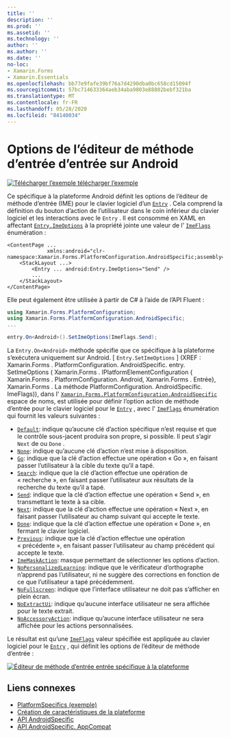 ```yaml
---
title: ''
description: ''
ms.prod: ''
ms.assetid: ''
ms.technology: ''
author: ''
ms.author: ''
ms.date: ''
no-loc:
- Xamarin.Forms
- Xamarin.Essentials
ms.openlocfilehash: bb77e9fafe39bf76a7d4290dba0bc658cd15094f
ms.sourcegitcommit: 57bc714633364aeb34aba9803e88802bebf321ba
ms.translationtype: MT
ms.contentlocale: fr-FR
ms.lasthandoff: 05/28/2020
ms.locfileid: "84140034"
---
```

# <a name="entry-input-method-editor-options-on-android"></a>Options de l’éditeur de méthode d’entrée d’entrée sur Android

[![Télécharger ](~/media/shared/download.png) l’exemple télécharger l’exemple](https://docs.microsoft.com/samples/xamarin/xamarin-forms-samples/userinterface-platformspecifics)

Ce spécifique à la plateforme Android définit les options de l’éditeur de méthode d’entrée (IME) pour le clavier logiciel d’un [`Entry`](xref:Xamarin.Forms.Entry) . Cela comprend la définition du bouton d’action de l’utilisateur dans le coin inférieur du clavier logiciel et les interactions avec le `Entry` . Il est consommé en XAML en affectant [`Entry.ImeOptions`](xref:Xamarin.Forms.PlatformConfiguration.AndroidSpecific.Entry.ImeOptionsProperty) à la propriété jointe une valeur de l' [`ImeFlags`](xref:Xamarin.Forms.PlatformConfiguration.AndroidSpecific.ImeFlags) énumération :

```xaml
<ContentPage ...
             xmlns:android="clr-namespace:Xamarin.Forms.PlatformConfiguration.AndroidSpecific;assembly=Xamarin.Forms.Core">
    <StackLayout ...>
        <Entry ... android:Entry.ImeOptions="Send" />
        ...
    </StackLayout>
</ContentPage>
```

Elle peut également être utilisée à partir de C# à l’aide de l’API Fluent :

```csharp
using Xamarin.Forms.PlatformConfiguration;
using Xamarin.Forms.PlatformConfiguration.AndroidSpecific;
...

entry.On<Android>().SetImeOptions(ImeFlags.Send);
```

La `Entry.On<Android>` méthode spécifie que ce spécifique à la plateforme s’exécutera uniquement sur Android. [ `Entry.SetImeOptions` ] (XREF : Xamarin.Forms . PlatformConfiguration. AndroidSpecific. entry. SetImeOptions ( Xamarin.Forms . IPlatformElementConfiguration { Xamarin.Forms . PlatformConfiguration. Android, Xamarin.Forms . Entrée}, Xamarin.Forms . La méthode PlatformConfiguration. AndroidSpecific. ImeFlags)), dans l' [`Xamarin.Forms.PlatformConfiguration.AndroidSpecific`](xref:Xamarin.Forms.PlatformConfiguration.AndroidSpecific) espace de noms, est utilisée pour définir l’option action de méthode d’entrée pour le clavier logiciel pour le [`Entry`](xref:Xamarin.Forms.Entry) , avec l' [`ImeFlags`](xref:Xamarin.Forms.PlatformConfiguration.AndroidSpecific.ImeFlags) énumération qui fournit les valeurs suivantes :

- [`Default`](xref:Xamarin.Forms.PlatformConfiguration.AndroidSpecific.ImeFlags.Default): indique qu’aucune clé d’action spécifique n’est requise et que le contrôle sous-jacent produira son propre, si possible. Il peut s’agir `Next` de ou `Done` .
- [`None`](xref:Xamarin.Forms.PlatformConfiguration.AndroidSpecific.ImeFlags.None): indique qu’aucune clé d’action n’est mise à disposition.
- [`Go`](xref:Xamarin.Forms.PlatformConfiguration.AndroidSpecific.ImeFlags.Go): indique que la clé d’action effectue une opération « Go », en faisant passer l’utilisateur à la cible du texte qu’il a tapé.
- [`Search`](xref:Xamarin.Forms.PlatformConfiguration.AndroidSpecific.ImeFlags.Search): indique que la clé d’action effectue une opération de « recherche », en faisant passer l’utilisateur aux résultats de la recherche du texte qu’il a tapé.
- [`Send`](xref:Xamarin.Forms.PlatformConfiguration.AndroidSpecific.ImeFlags.Send): indique que la clé d’action effectue une opération « Send », en transmettant le texte à sa cible.
- [`Next`](xref:Xamarin.Forms.PlatformConfiguration.AndroidSpecific.ImeFlags.Next): indique que la clé d’action effectue une opération « Next », en faisant passer l’utilisateur au champ suivant qui accepte le texte.
- [`Done`](xref:Xamarin.Forms.PlatformConfiguration.AndroidSpecific.ImeFlags.Done): indique que la clé d’action effectue une opération « Done », en fermant le clavier logiciel.
- [`Previous`](xref:Xamarin.Forms.PlatformConfiguration.AndroidSpecific.ImeFlags.Previous): indique que la clé d’action effectue une opération « précédente », en faisant passer l’utilisateur au champ précédent qui accepte le texte.
- [`ImeMaskAction`](xref:Xamarin.Forms.PlatformConfiguration.AndroidSpecific.ImeFlags.ImeMaskAction): masque permettant de sélectionner les options d’action.
- [`NoPersonalizedLearning`](xref:Xamarin.Forms.PlatformConfiguration.AndroidSpecific.ImeFlags.NoPersonalizedLearning): indique que le vérificateur d’orthographe n’apprend pas l’utilisateur, ni ne suggère des corrections en fonction de ce que l’utilisateur a tapé précédemment.
- [`NoFullscreen`](xref:Xamarin.Forms.PlatformConfiguration.AndroidSpecific.ImeFlags.NoFullscreen): indique que l’interface utilisateur ne doit pas s’afficher en plein écran.
- [`NoExtractUi`](xref:Xamarin.Forms.PlatformConfiguration.AndroidSpecific.ImeFlags.NoExtractUi): indique qu’aucune interface utilisateur ne sera affichée pour le texte extrait.
- [`NoAccessoryAction`](xref:Xamarin.Forms.PlatformConfiguration.AndroidSpecific.ImeFlags.NoAccessoryAction): indique qu’aucune interface utilisateur ne sera affichée pour les actions personnalisées.

Le résultat est qu’une [`ImeFlags`](xref:Xamarin.Forms.PlatformConfiguration.AndroidSpecific.ImeFlags) valeur spécifiée est appliquée au clavier logiciel pour le [`Entry`](xref:Xamarin.Forms.Entry) , qui définit les options de l’éditeur de méthode d’entrée :

[![Éditeur de méthode d’entrée entrée spécifique à la plateforme](entry-ime-options-images/entry-imeoptions.png "Éditeur de méthode d’entrée entrée spécifique à la plateforme")](entry-ime-options-images/entry-imeoptions-large.png#lightbox "Éditeur de méthode d’entrée entrée spécifique à la plateforme")

## <a name="related-links"></a>Liens connexes

- [PlatformSpecifics (exemple)](https://docs.microsoft.com/samples/xamarin/xamarin-forms-samples/userinterface-platformspecifics)
- [Création de caractéristiques de la plateforme](~/xamarin-forms/platform/platform-specifics/index.md#creating-platform-specifics)
- [API AndroidSpecific](xref:Xamarin.Forms.PlatformConfiguration.AndroidSpecific)
- [API AndroidSpecific. AppCompat](xref:Xamarin.Forms.PlatformConfiguration.AndroidSpecific.AppCompat)

